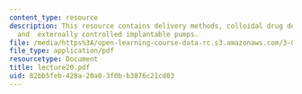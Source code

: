 ```yaml
---
content_type: resource
description: This resource contains delivery methods, colloidal drug delivery vehicles
  and  externally controlled implantable pumps.
file: /media/https%3A/open-learning-course-data-rc.s3.amazonaws.com/3-051j-materials-for-biomedical-applications-spring-2006/82bb5feb428a20a03f0bb3876c21cd03_lecture20.pdf
file_type: application/pdf
resourcetype: Document
title: lecture20.pdf
uid: 82bb5feb-428a-20a0-3f0b-b3876c21cd03
---
```

